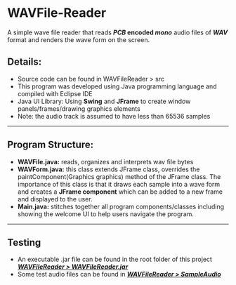 # WAVFile-Reader
A simple wave file reader that reads <b><em>PCB</em> encoded <em>mono</em></b> audio files of <b><em>WAV</em></b> format and renders the wave form on the screen.

<h2>Details:</h2>
<ul>
<li>Source code can be found in WAVFileReader > src</li>
<li>This program was developed using Java programming language and compiled with Eclipse IDE</li>
<li>Java UI Library: Using <b>Swing</b> and <b>JFrame</b> to create window panels/frames/drawing graphics elements</li>
<li>Note: the audio track is assumed to have less than 65536 samples</li>
</ul>
<hr/>
<h2>Program Structure:</h2>
<ul>
<li><b>WAVFile.java:</b> reads, organizes and interprets wav file bytes</li>
<li><b>WAVForm.java:</b> this class extends JFrame class, overrides the paintComponent(Graphics graphics) method of the JFrame class. The importance of this class is that it draws each sample into a wave form and creates a <b>JFrame component</b> which can be added to a new frame and displayed to the user.</li>
<li><b>Main.java:</b> stitches together all program components/classes including showing the welcome UI to help users navigate the program.</li>
</ul>
<hr/>
<h2>Testing</h2>
<ul>
<li>
An executable .jar file can be found in the root folder of this project <cite><a href="https://github.com/Karan886/WAVFile-Reader/blob/master/WAVFileReader.jar"><b>WAVFileReader > WAVFileReader.jar</b></a></cite>
</li>
<li>
Some test audio files can be found in <cite><a href="https://github.com/Karan886/WAVFile-Reader/tree/master/SampleAudio"><b>WAVFileReader > SampleAudio</b></a></cite>
</li>
</ul>
 
